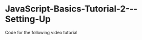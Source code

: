 JavaScript-Basics-Tutorial-2---Setting-Up
=========================================

Code for the following video tutorial 
